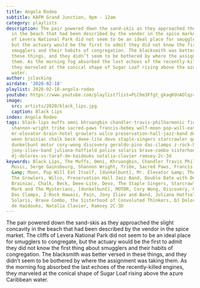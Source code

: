 ```yaml
---
title: Angola Rodeo
subtitle: KAFM Grand Junction, 9pm - 12am
category: playlists
description: The pair powered down the sand-skis as they approached the slight concavity
  in the beach that had been described by the vendor in the spice market. The cliffs
  of Levera National Park did not seem to be an ideal place for smugglers to congregate,
  but the actuary would be the first to admit they did not know the first thing about
  smugglers and their habits of congregation. The blacksmith was better versed in
  these things, and they didn’t seem to be bothered by where the assignment was taking
  them. As the morning fog absorbed the last echoes of the recently-killed engines,
  they marveled at the conical shape of Sugar Loaf rising above the azure Caribbean
  water.
author: jclacking
airdate: '2020-02-18'
playlist: 2020-02-18-angola-rodeo
youtube: https://www.youtube.com/playlist?list=PLChm3Ffgt_gkaqKUnAOlqz41ei2HmqSBo
image:
  src: artists/2020/black_lips.jpg
  caption: Black Lips
index: Angola Rodeo
tags: black-lips muffs omni khruangbin chandler-travis-philharmonic field-music serge-gainsbourg
  shannon-wright tribe sacred-paws francis-bebey wolf-moon pop-will-eat-itself dunkelbunt
  mr-elevator-brain-hotel growlers wilco preservation-hall-jazz-band double-date-with-death
  ween brainiac chalk beck deee-lite devo staple-singers starcrawler question-mark-mysterians
  dunkelbunt motor cory-wong discovery geraldo-pino das-clamps z-rock-hawaii pain
  jony-iliev-band juliana-hatfield police solaris brave-combo sisterhood-of-convoluted-thinkers
  dj-dolores-vs-taraf-de-haidouks natalia-clavier ramsey-2c-3d
keywords: Black Lips, The Muffs, Omni, Khruangbin, Chandler Travis Philharmonic, Field
  Music, Serge Gainsbourg, Shannon Wright, Tribe, Sacred Paws, Francis Bebey, Wolf
  &amp; Moon, Pop Will Eat Itself, [dunkelbunt], Mr. Elevator &amp; The Brain Hotel,
  The Growlers, Wilco, Preservation Hall Jazz Band, Double Date with Death, Ween,
  Brainiac, Chalk, Beck, Deee-Lite, Devo, The Staple Singers, Starcrawler, Question
  Mark and The Mysterians, [dunkelbunt], MOTOR, Cory Wong, Discovery, Geraldo Pino,
  Das Clamps, Z-Rock Hawaii, Pain, Jony Iliev and Band, Juliana Hatfield, The Police,
  Solaris, Brave Combo, the Sisterhood of Convoluted Thinkers, DJ Dolores vs. Taraf
  de Haïdouks, Natalia Clavier, Ramsey 2C-3D
---
```

The pair powered down the sand-skis as they approached the slight concavity in the beach that had been described by the vendor in the spice market. The cliffs of Levera National Park did not seem to be an ideal place for smugglers to congregate, but the actuary would be the first to admit they did not know the first thing about smugglers and their habits of congregation. The blacksmith was better versed in these things, and they didn’t seem to be bothered by where the assignment was taking them. As the morning fog absorbed the last echoes of the recently-killed engines, they marveled at the conical shape of Sugar Loaf rising above the azure Caribbean water.
